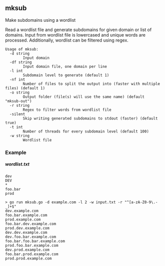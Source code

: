 mksub
-----
Make subdomains using a wordlist

Read a wordlist file and generate subdomains for given domain or list of domains.
Input from wordlist file is lowercased and unique words are processed. Additionally, wordlist can be
filtered using regex. 

```
Usage of mksub:
  -d string
        Input domain
  -df string
        Input domain file, one domain per line
  -l int
        Subdomain level to generate (default 1)
  -nf int
        Number of files to split the output into (faster with multiple files) (default 1)
  -o string
        Output folder (file(s) will use the same name) (default "mksub-out")
  -r string
        Regex to filter words from wordlist file
  -silent
        Skip writing generated subdomains to stdout (faster) (default true)
  -t int
        Number of threads for every subdomain level (default 100)
  -w string
        Wordlist file
```

### Example

##### wordlist.txt
```
dev
DEV
*
foo.bar
prod
```
```shell script
> go run mksub.go -d example.com -l 2 -w input.txt -r "^[a-zA-Z0-9\.-_]+$"
dev.example.com
foo.bar.example.com
prod.example.com
foo.bar.dev.example.com
prod.dev.example.com
dev.dev.example.com
dev.foo.bar.example.com
foo.bar.foo.bar.example.com
prod.foo.bar.example.com
dev.prod.example.com
foo.bar.prod.example.com
prod.prod.example.com

```
